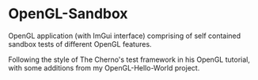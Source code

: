 # OpenGL-Sandbox

OpenGL application (with ImGui interface) comprising of self contained sandbox tests of different OpenGL features.  

Following the style of The Cherno's test framework in his OpenGL tutorial, with some additions from my OpenGL-Hello-World project.
